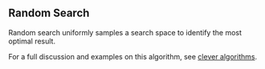 ## Random Search


Random search uniformly samples a search space to identify the most optimal result.

For a full discussion and examples on this algorithm, see [clever algorithms](http://www.cleveralgorithms.com/nature-inspired/stochastic/random_search.html).

